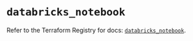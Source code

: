 # `databricks_notebook`

Refer to the Terraform Registry for docs: [`databricks_notebook`](https://registry.terraform.io/providers/databricks/databricks/1.89.0/docs/resources/notebook).
